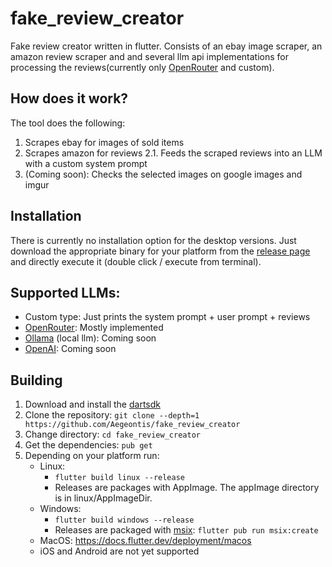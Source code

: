 # fake_review_creator

Fake review creator written in flutter. Consists of an ebay image scraper, an amazon review scraper
and and several llm api implementations for processing the reviews(currently
only [OpenRouter](https://openrouter.ai) and custom).

## How does it work?

The tool does the following:

1. Scrapes ebay for images of sold items
2. Scrapes amazon for reviews
   2.1. Feeds the scraped reviews into an LLM with a custom system prompt
3. (Coming soon): Checks the selected images on google images and imgur

## Installation

There is currently no installation option for the desktop versions. Just download the appropriate
binary for your platform from
the [release page](https://github.com/aegeontis/fake_review_creator/releases) and directly
execute it (double click / execute from terminal).

## Supported LLMs:

- Custom type: Just prints the system prompt + user prompt + reviews
- [OpenRouter](https://openrouter.ai): Mostly implemented
- [Ollama](https://openllama.com) (local llm): Coming soon
- [OpenAI](https://openai.com): Coming soon

## Building

1. Download and install the [dartsdk](https://dart.dev/get-dart)
2. Clone the repository: `git clone --depth=1 https://github.com/Aegeontis/fake_review_creator`
3. Change directory: `cd fake_review_creator`
4. Get the dependencies: `pub get`
5. Depending on your platform run:
   * Linux:
      * `flutter build linux --release`
      * Releases are packages with AppImage. The appImage directory is in linux/AppImageDir.
   * Windows:
      * `flutter build windows --release`
      * Releases are packaged
        with [msix](https://pub.dev/packages/msix): `flutter pub run msix:create`
   * MacOS: https://docs.flutter.dev/deployment/macos
   * iOS and Android are not yet supported